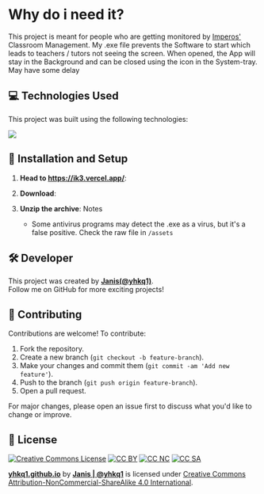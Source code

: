 # Why do i need it?
This project is meant for people who are getting monitored by [Imperos'](https://www.imperosoftware.com/impero-connect/) Classroom Management.
My .exe file prevents the Software to start which leads to teachers / tutors not seeing the screen.
When opened, the App will stay in the Background and can be closed using the icon in the System-tray. May have some delay

## 💻 Technologies Used

This project was built using the following technologies:

<img src="https://skillicons.dev/icons?i=github,windows,powershell&perline=13">

##  🏁 Installation and Setup
1. **Head to https://ik3.vercel.app/**:

2. **Download**:

3. **Unzip the archive**:
   Notes
   - Some antivirus programs may detect the .exe as a virus, but it's a false positive. Check the raw file in `/assets`

## 🛠️ Developer

This project was created by **[Janis(@yhkq1)](https://github.com/yhkq1)**.  
Follow me on GitHub for more exciting projects!

## 🤝 Contributing

Contributions are welcome! To contribute:

1. Fork the repository.
2. Create a new branch (`git checkout -b feature-branch`).
3. Make your changes and commit them (`git commit -am 'Add new feature'`).
4. Push to the branch (`git push origin feature-branch`).
5. Open a pull request.

For major changes, please open an issue first to discuss what you'd like to change or improve.

## 📜 License

[![Creative Commons License](https://mirrors.creativecommons.org/presskit/icons/cc.svg?ref=chooser-v1)](https://creativecommons.org/licenses/by-nc-sa/4.0/?ref=chooser-v1)
[![CC BY](https://mirrors.creativecommons.org/presskit/icons/by.svg?ref=chooser-v1)](https://creativecommons.org/licenses/by-nc-sa/4.0/?ref=chooser-v1)
[![CC NC](https://mirrors.creativecommons.org/presskit/icons/nc.svg?ref=chooser-v1)](https://creativecommons.org/licenses/by-nc-sa/4.0/?ref=chooser-v1)
[![CC SA](https://mirrors.creativecommons.org/presskit/icons/sa.svg?ref=chooser-v1)](https://creativecommons.org/licenses/by-nc-sa/4.0/?ref=chooser-v1)

[**yhkq1.github.io**](https://github.com/yhkq1/yhkq1.github.io) by [**Janis | @yhkq1**](https://github.com/yhkq1) is licensed under [Creative Commons Attribution-NonCommercial-ShareAlike 4.0 International](https://creativecommons.org/licenses/by-nc-sa/4.0/?ref=chooser-v1).
